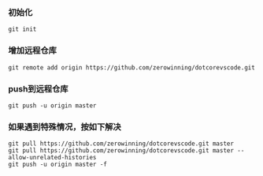 ### 初始化
```
git init
```
### 增加远程仓库
```
git remote add origin https://github.com/zerowinning/dotcorevscode.git
```
### push到远程仓库
```
git push -u origin master
```
### 如果遇到特殊情况，按如下解决
```
git pull https://github.com/zerowinning/dotcorevscode.git master
git pull https://github.com/zerowinning/dotcorevscode.git master --allow-unrelated-histories
git push -u origin master -f 
 ```
